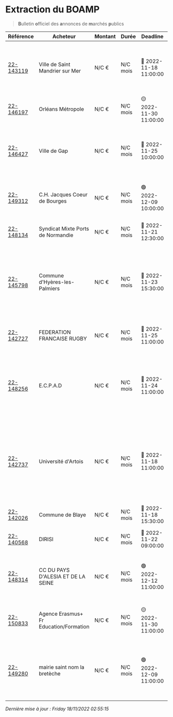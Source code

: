 # Extraction du BOAMP
> **B**ulletin **o**fficiel des **a**nnonces de **m**archés **p**ublics

| Référence | Acheteur | Montant | Durée | Deadline | Résumé | Mot clé|
|---|---|---|---|---|---|---|
| [22-143119](https://www.boamp.fr/avis/detail/22-143119) | Ville de Saint Mandrier sur Mer | N/C € | N/C mois | 🔴 2022-11-18 11:00:00 | MARCHÉ RELATIF A L'ACQUISITION D'UN SERVEUR - VIRTUALISATION DES POSTES ET CONTRAT DE MAINTENANCE ASSOCIE | *virtualisation*|
| [22-146197](https://www.boamp.fr/avis/detail/22-146197) | Orléans Métropole | N/C € | N/C mois | 🟡 2022-11-30 11:00:00 | Diagnostics d'ouvrages de stockage d'eau potable | *stockage objet*|
| [22-146427](https://www.boamp.fr/avis/detail/22-146427) | Ville de Gap | N/C € | N/C mois | 🔴 2022-11-25 10:00:00 | Etude de faisabilité pour l'aménagement d'un lieu de diffusion culturel en plein air sur le site de Puymaure - Ville de Gap | *sauvegarde*|
| [22-149312](https://www.boamp.fr/avis/detail/22-149312) | C.H. Jacques Coeur de Bourges | N/C € | N/C mois | 🟢 2022-12-09 10:00:00 | Maintenance sauvegarde DELL NETVAULT du Centre Hospitalier Jacques Coeur de Bourges | *sauvegarde*|
| [22-148134](https://www.boamp.fr/avis/detail/22-148134) | Syndicat Mixte Ports de Normandie | N/C € | N/C mois | 🔴 2022-11-21 12:30:00 | Fourniture et livraison de matériel réseau informatique - SD- WAN | *cloud public*|
| [22-145798](https://www.boamp.fr/avis/detail/22-145798) | Commune d'Hyères-les-Palmiers | N/C € | N/C mois | 🔴 2022-11-23 15:30:00 | INFRASTRUCTURES ET SYSTEMES NUMERIQUES / COMMANDE PUBLIQUE / CAISSE DES ECOLES - Solution de plateforme externe de dématérialisation des marchés publics | *infrastructures systemes*|
| [22-142727](https://www.boamp.fr/avis/detail/22-142727) | FEDERATION FRANCAISE RUGBY | N/C € | N/C mois | 🔴 2022-11-25 11:00:00 | Réalisation des programmes officiels des matchs suivants du XV DE FRANCE masculin. | *serveur*|
| [22-148256](https://www.boamp.fr/avis/detail/22-148256) | E.C.P.A.D | N/C € | N/C mois | 🔴 2022-11-24 11:00:00 | MARCHÉ D'ACQUISITION DE DEUX SERVEURS VIDÉO POUR LA MISE À NIVEAU DES MOYENS TECHNIQUES DE LA POST-PRODUCTION de l'ECPAD-2 LOTS- | *serveur*|
| [22-142737](https://www.boamp.fr/avis/detail/22-142737) | Université d'Artois | N/C € | N/C mois | 🔴 2022-11-18 11:00:00 | Prestation de service pour l'installation, l'intégration et le déploiement du logiciel open source Ametys pour les besoins de gestion de l'offre de formation de l'Université d'Artois, formation et maintenance. | *logiciels*|
| [22-142026](https://www.boamp.fr/avis/detail/22-142026) | Commune de Blaye | N/C € | N/C mois | 🔴 2022-11-18 15:30:00 | Maintenance et entretien du parc informatique | *informatique*|
| [22-140568](https://www.boamp.fr/avis/detail/22-140568) | DIRISI | N/C € | N/C mois | 🔴 2022-11-22 09:00:00 | Acquisition de matériels informatiques certifiés TEMPEST | *informatique*|
| [22-148314](https://www.boamp.fr/avis/detail/22-148314) | CC DU PAYS D'ALESIA ET DE LA SEINE | N/C € | N/C mois | 🟢 2022-12-12 11:00:00 | Souscription des contrats d'assurance pour la Communauté de communes du Pays d'Alésia et de la Seine | *informatique*|
| [22-150833](https://www.boamp.fr/avis/detail/22-150833) | Agence Erasmus+ Fr Education/Formation | N/C € | N/C mois | 🟡 2022-11-30 11:00:00 | Contrats d'assurance (bâtiment, matériels informatiques, protection juridique et RC) | *informatique*|
| [22-149280](https://www.boamp.fr/avis/detail/22-149280) | mairie saint nom la bretèche | N/C € | N/C mois | 🟢 2022-12-09 11:00:00 | Le présent marché a pour objet l'assistance aux utilisateurs ainsi que la maintenance du parc informatique de la Commune de Saint-Nom-la-Bretèche | *informatique*|


_Dernière mise à jour : Friday 18/11/2022 02:55:15_
